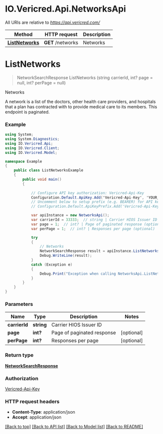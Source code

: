 # IO.Vericred.Api.NetworksApi

All URIs are relative to *https://api.vericred.com/*

Method | HTTP request | Description
------------- | ------------- | -------------
[**ListNetworks**](NetworksApi.md#listnetworks) | **GET** /networks | Networks


# **ListNetworks**
> NetworkSearchResponse ListNetworks (string carrierId, int? page = null, int? perPage = null)

Networks

A network is a list of the doctors, other health care providers, and hospitals that a plan has contracted with to provide medical care to its members. This endpoint is paginated.

### Example
```csharp
using System;
using System.Diagnostics;
using IO.Vericred.Api;
using IO.Vericred.Client;
using IO.Vericred.Model;

namespace Example
{
    public class ListNetworksExample
    {
        public void main()
        {
            
            // Configure API key authorization: Vericred-Api-Key
            Configuration.Default.ApiKey.Add('Vericred-Api-Key', 'YOUR_API_KEY');
            // Uncomment below to setup prefix (e.g. BEARER) for API key, if needed
            // Configuration.Default.ApiKeyPrefix.Add('Vericred-Api-Key', 'BEARER');

            var apiInstance = new NetworksApi();
            var carrierId = 33333;  // string | Carrier HIOS Issuer ID
            var page = 1;  // int? | Page of paginated response (optional) 
            var perPage = 1;  // int? | Responses per page (optional) 

            try
            {
                // Networks
                NetworkSearchResponse result = apiInstance.ListNetworks(carrierId, page, perPage);
                Debug.WriteLine(result);
            }
            catch (Exception e)
            {
                Debug.Print("Exception when calling NetworksApi.ListNetworks: " + e.Message );
            }
        }
    }
}
```

### Parameters

Name | Type | Description  | Notes
------------- | ------------- | ------------- | -------------
 **carrierId** | **string**| Carrier HIOS Issuer ID | 
 **page** | **int?**| Page of paginated response | [optional] 
 **perPage** | **int?**| Responses per page | [optional] 

### Return type

[**NetworkSearchResponse**](NetworkSearchResponse.md)

### Authorization

[Vericred-Api-Key](../README.md#Vericred-Api-Key)

### HTTP request headers

 - **Content-Type**: application/json
 - **Accept**: application/json

[[Back to top]](#) [[Back to API list]](../README.md#documentation-for-api-endpoints) [[Back to Model list]](../README.md#documentation-for-models) [[Back to README]](../README.md)

